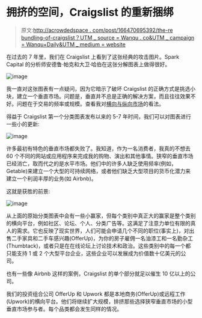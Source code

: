 # 拥挤的空间，Craigslist 的重新捆绑

> 原文:[http://acrowdedspace . com/post/166470695392/the-re bundling-of-craigslist？UTM _ source = Wanqu . co&UTM _ campaign = Wanqu+Daily&UTM _ medium = website](http://acrowdedspace.com/post/166470695392/the-rebundling-of-craigslist?utm_source=wanqu.co&utm_campaign=Wanqu+Daily&utm_medium=website)

在过去的 7 年里，我们在 Craigslist 上看到了这张经典的攻击图片。Spark Capital 的分析师安德鲁·帕克和大卫·哈伯在这张分解图表上做得很好。

![image](../Images/9a679f3814de919f3f00ac637892a2d7.png)

我一直对这张图表有一点疑问，因为它暗示了破坏 Craigslist 的正确方式是挑选小块，建立一个垂直市场。问题是，垂直并不总是正确的解决方案，而且往往效果不好。问题在于交易的频率或规模。查看我对[横向与纵向市场](http://acrowdedspace.com/post/116567620957/vertical-or-horizontal)的看法。

得益于 Craigslist 第一个分类图表发布以来的 5-7 年时间，我们可以对图表进行一些小的更新:

![image](../Images/12f0cf03007b9d90b3de486c51f2167c.png)

许多最初有特色的垂直市场都失败了。我知道，作为一名消费者，我真的不想去 60 个不同的网站或应用程序来完成我的购物、演出和其他事情。狭窄的垂直市场已经消亡，取而代之的是水平市场。他们中的许多人缺乏使用频率(例如，Getable)来建立一个大型的可持续网络，或者他们缺乏大型项目的货币化潜力来建立一个利润丰厚的业务(如 Airbnb)。

这就是获胜的前景:

![image](../Images/cfd8e83173eb2ac4e1b4835ee0b3cbaa.png)

从上面的原始分类图表中会有一些小赢家，但每个类别中真正大的赢家是整个类别的横向平台，例如社区、论坛、个人、分类广告等。这满足了注意力单位有限的真人的需求。它也反映了现实世界，人们可能会申请几个不同的职位(事实上)，对出售二手家具和二手车感兴趣(OfferUp)，为你的房子雇佣一名油漆工和一名勤杂工(Thumbtack)，或者只是在在线论坛上讨论技术和政治。这些类别中的每一个都只能支持 1 或 2 个大型平台企业，这些企业可以发展成为价值数十亿美元的公司。

也有一些像 Airbnb 这样的案例，Craigslist 的单个部分就足以催生 10 亿以上的公司。

我们的投资组合公司 OfferUp 和 Upwork 都是本地商务(OfferUp)或远程工作(Upwork)的横向平台。他们将继续扩大规模，排挤那些选择狭窄垂直市场的小型垂直市场参与者。每个品类都会发生同样的情况。
